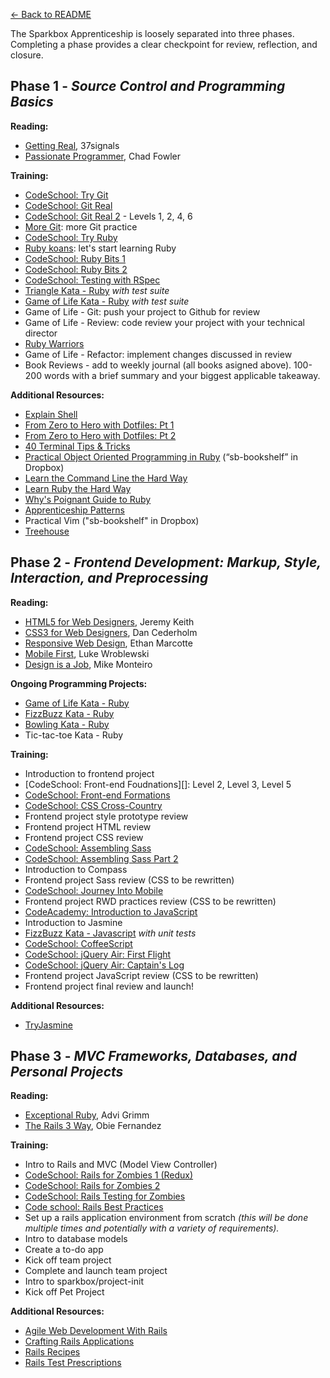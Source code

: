 [← Back to README](/README.md)

The Sparkbox Apprenticeship is loosely separated into three phases. Completing a phase provides a clear checkpoint for review, reflection, and closure.

## Phase 1 - *Source Control and Programming Basics*

**Reading:**

* [Getting Real][], 37signals
* [Passionate Programmer][], Chad Fowler

**Training:**

* [CodeSchool: Try Git][]
* [CodeSchool: Git Real][]
* [CodeSchool: Git Real 2][] - Levels 1, 2, 4, 6
* [More Git][]: more Git practice
* [CodeSchool: Try Ruby][]
* [Ruby koans][]: let's start learning Ruby
* [CodeSchool: Ruby Bits 1][]
* [CodeSchool: Ruby Bits 2][]
* [CodeSchool: Testing with RSpec][]
* [Triangle Kata - Ruby][] *with test suite*
* [Game of Life Kata - Ruby][] *with test suite*
* Game of Life - Git: push your project to Github for review
* Game of Life - Review: code review your project with your technical director
* [Ruby Warriors][]
* Game of Life - Refactor: implement changes discussed in review
* Book Reviews - add to weekly journal (all books asigned above). 100-200 words with a brief summary and your biggest applicable takeaway.

**Additional Resources:**

* [Explain Shell][]
* [From Zero to Hero with Dotfiles: Pt 1][]
* [From Zero to Hero with Dotfiles: Pt 2][]
* [40 Terminal Tips & Tricks][]
* [Practical Object Oriented Programming in Ruby][] (“sb-bookshelf” in Dropbox)
* [Learn the Command Line the Hard Way][]
* [Learn Ruby the Hard Way][]
* [Why's Poignant Guide to Ruby][]
* [Apprenticeship Patterns][]
* Practical Vim ("sb-bookshelf" in Dropbox)
* [Treehouse][]

## Phase 2 - *Frontend Development: Markup, Style, Interaction, and Preprocessing*

**Reading:**

* [HTML5 for Web Designers][], Jeremy Keith
* [CSS3 for Web Designers][], Dan Cederholm
* [Responsive Web Design][], Ethan Marcotte
* [Mobile First][], Luke Wroblewski
* [Design is a Job][], Mike Monteiro

**Ongoing Programming Projects:**

* [Game of Life Kata - Ruby][]
* [FizzBuzz Kata - Ruby][]
* [Bowling Kata - Ruby][]
* Tic-tac-toe Kata - Ruby

**Training:**

* Introduction to frontend project
* [CodeSchool: Front-end Foudnations][]: Level 2, Level 3, Level 5
* [CodeSchool: Front-end Formations][]
* [CodeSchool: CSS Cross-Country][]
* Frontend project style prototype review
* Frontend project HTML review
* Frontend project CSS review
* [CodeSchool: Assembling Sass][]
* [CodeSchool: Assembling Sass Part 2][]
* Introduction to Compass
* Frontend project Sass review (CSS to be rewritten)
* [CodeSchool: Journey Into Mobile][]
* Frontend project RWD practices review (CSS to be rewritten)
* [CodeAcademy: Introduction to JavaScript][]
* Introduction to Jasmine
* [FizzBuzz Kata - Javascript][] *with unit tests*
* [CodeSchool: CoffeeScript][]
* [CodeSchool: jQuery Air: First Flight][]
* [CodeSchool: jQuery Air: Captain's Log][]
* Frontend project JavaScript review (CSS to be rewritten)
* Frontend project final review and launch!

**Additional Resources:**

* [TryJasmine][]

## Phase 3 - *MVC Frameworks, Databases, and Personal Projects*

**Reading:**

* [Exceptional Ruby][], Advi Grimm
* [The Rails 3 Way][], Obie Fernandez

**Training:**

* Intro to Rails and MVC (Model View Controller)
* [CodeSchool: Rails for Zombies 1 (Redux)][]
* [CodeSchool: Rails for Zombies 2][]
* [CodeSchool: Rails Testing for Zombies][]
* [Code school: Rails Best Practices][]
* Set up a rails application environment from scratch *(this will be done multiple times and potentially with a variety of requirements).*
* Intro to database models
* Create a to-do app
* Kick off team project
* Complete and launch team project
* Intro to sparkbox/project-init
* Kick off Pet Project

**Additional Resources:**

* [Agile Web Development With Rails][]
* [Crafting Rails Applications][]
* [Rails Recipes][]
* [Rails Test Prescriptions][]

[Getting Real]: http://gettingreal.37signals.com/
[Passionate Programmer]: http://www.amazon.com/The-Passionate-Programmer-Remarkable-Development/dp/1934356344
[CodeSchool: Try Git]: http://www.codeschool.com/courses/try-git
[CodeSchool: Git Real 2]: https://www.codeschool.com/courses/git-real-2
[CodeSchool: Git Real]: http://www.codeschool.com/courses/git-real
[CodeSchool: Try Ruby]: http://tryruby.org/
[More Git]: projects/proj-more-git.md
[Ruby koans]: http://rubykoans.com/
[Learn Ruby the Hard Way]: http://ruby.learncodethehardway.org/book/
[Why's Poignant Guide to Ruby]: http://cloud.github.com/downloads/mislav/poignant-guide/whys-poignant-guide-to-ruby.pdf
[Apprenticeship Patterns]: http://chimera.labs.oreilly.com/books/1234000001813/index.html
[Learn the Command Line the Hard Way]: http://cli.learncodethehardway.org/book/
[CodeSchool: Ruby Bits 1]: http://www.codeschool.com/courses/ruby-bits
[CodeSchool: Ruby Bits 2]: http://www.codeschool.com/courses/ruby-bits-part-2
[CodeSchool: Testing with RSpec]: https://www.codeschool.com/courses/testing-with-rspec
[Triangle Kata - Ruby]: http://onestepback.org/vital_testing/
[Game of Life Kata - Ruby]: https://github.com/garora/TDD-Katas#game-of-life-
[Ruby Warriors]: https://www.bloc.io/ruby-warrior/#/
[HTML5 for Web Designers]: http://www.abookapart.com/products/html5-for-web-designers
[CSS3 for Web Designers]: http://www.abookapart.com/products/css3-for-web-designers
[Responsive Web Design]: http://www.abookapart.com/products/responsive-web-design
[Mobile First]: http://www.abookapart.com/products/mobile-first
[Design is a Job]: http://www.abookapart.com/products/design-is-a-job
[FizzBuzz Kata - Ruby]: https://github.com/garora/TDD-Katas#the-fizzbuzz-kata
[FizzBuzz Kata - Javascript]: https://github.com/garora/TDD-Katas#the-fizzbuzz-kata
[Bowling Kata - Ruby]: https://github.com/garora/TDD-Katas#the-bowling-game-kata
[CodeSchool: Rails for Zombies 1 (Redux)]: http://www.codeschool.com/courses/rails-for-zombies-redux
[CodeSchool: Rails for Zombies 2]: http://www.codeschool.com/courses/rails-for-zombies-2
[CodeSchool: Rails Testing for Zombies]: http://www.codeschool.com/courses/rails-testing-for-zombies
[CodeSchool: Front-end Foundations]: https://www.codeschool.com/courses/front-end-foundations
[CodeSchool: Front-end Formations]: https://www.codeschool.com/courses/front-end-formations
[CodeSchool: CSS Cross-Country]: https://www.codeschool.com/courses/css-cross-country
[CodeSchool: Assembling Sass]: https://www.codeschool.com/courses/assembling-sass
[CodeSchool: Assembling Sass Part 2]: https://www.codeschool.com/courses/assembling-sass-part-2
[CodeSchool: Journey Into Mobile]: https://www.codeschool.com/courses/journey-into-mobile
[CodeAcademy: Introduction to JavaScript]: http://www.codecademy.com/tracks/javascript
[CodeSchool: CoffeeScript]: http://coffeescript.codeschool.com/
[CodeSchool: jQuery Air: First Flight]: https://www.codeschool.com/courses/try-jquery
[CodeSchool: jQuery Air: Captain's Log]: https://www.codeschool.com/courses/jquery-air-captains-log
[Exceptional Ruby]: http://exceptionalruby.com/
[The Rails 3 Way]: http://www.amazon.com/Rails-Edition-Addison-Wesley-Professional-Series/dp/0321601661
[Practical Object Oriented Programming in Ruby]: http://www.amazon.com/Practical-Object-Oriented-Design-Ruby-Addison-Wesley/dp/0321721330
[Agile Web Development With Rails]: http://pragprog.com/book/rails4/agile-web-development-with-rails-4
[Crafting Rails Applications]: http://pragprog.com/book/jvrails/crafting-rails-applications
[Rails Recipes]: http://pragprog.com/book/fr_rr/rails-recipes
[Rails Test Prescriptions]: http://pragprog.com/book/nrtest/rails-test-prescriptions
[Code school: Rails Best Practices]: https://www.codeschool.com/courses/rails-best-practices
[TryJasmine]: http://tryjasmine.com/
[Treehouse]: http://teamtreehouse.com/
[Explain Shell]: http://www.explainshell.com
[From Zero to Hero with Dotfiles: Pt 1]: http://code.tutsplus.com/tutorials/setting-up-a-mac-dev-machine-from-zero-to-hero-with-dotfiles--net-35449
[From Zero to Hero with Dotfiles: Pt 2]: http://code.tutsplus.com/tutorials/setting-up-a-mac-dev-machine-from-zero-to-hero-with-dotfiles-part-2--cms-23145
[40 Terminal Tips & Tricks]: http://computers.tutsplus.com/tutorials/40-terminal-tips-and-tricks-you-never-thought-you-needed--mac-51192
